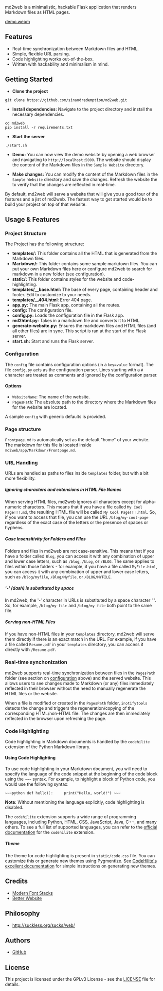 md2web is a minimalistic, hackable Flask application that renders Markdown files as HTML pages.

[demo.webm](https://user-images.githubusercontent.com/47252029/233772908-5afd56f7-b16a-458d-91f7-fed017127aa4.webm)

## Features
- Real-time synchronization between Markdown files and HTML.
- Simple, flexible URL parsing.
- Code highlighting works out-of-the-box.
- Written with hackability and minimalism in mind.

## Getting Started

- **Clone the project** 
```
git clone https://github.com/sinandredemption/md2web.git
```

- **Install dependencies:** Navigate to the project directory and install the necessary dependencies. 
```
cd md2web
pip install -r requirements.txt
```

- **Start the server** 
```
./start.sh
```

- **Demo:** You can now view the demo website by opening a web browser and navigating to `http://localhost:5000`. The website should display the content of the Markdown files in the `Sample Website` directory.

- **Make changes:** You can modify the content of the Markdown files in the `Sample Website` directory and save the changes. Refresh the website the to verify that the changes are reflected in real-time.

By default, md2web will serve a website that will give you a good tour of the features and a jist of md2web. The fastest way to get started would be to build your project on top of that website.

## Usage & Features

### Project Structure
The Project has the following structure:
- **templates/:** This folder contains all the HTML that is generated from the Markdown files.
- **Markdown/:** This folder contains some sample markdown files. You can put your own Markdown files here or configure md2web to search for markdown in a new folder (see configuration).
- **static/:** This folder contains styles for the website and code-highlighting.
- **templates/__base.html:** The base of every page, containing header and footer. Edit to customize to your needs.
- **templates/__404.html**: Error 404 page.
- **app.py:** The main Flask app, containing all the routes.
- **config:** The configuration file.
- **config.py:** Loads the configuration file in the Flask app.
- **md2html.py:** Takes in a markdown file and converts it to HTML.
- **generate-website.py:** Ensures the markdown files and HTML files (and all other files) are in sync. This script is ran at the start of the Flask server.
- **start.sh:** Start and runs the Flask server.

### Configuration

The `config` file contains configuration options (in a `key=value` format). The file `config.py` acts as the configuration parser. Lines starting with a `#` character are treated as comments and ignored by the configuration parser.

#### Options
- `WebsiteName`: The name of the website.
- `PagesPath`: The absolute path to the directory where the Markdown files for the website are located.

A sample `config` with generic defaults is provided.

### Page structure
`Frontpage.md` is automatically set as the default "home" of your website. The markdown for this file is located inside `md2web/app/Markdown/Frontpage.md`.

### URL Handling
URLs are handled as paths to files inside `templates` folder, but with a bit more flexibility.

##### Ignoring characters and extensions in HTML File Names
When serving HTML files, md2web ignores all characters except for alpha-numeric characters. This means that if you have a file called `My Cool Page!!!.md`, the resulting HTML file will be called `My Cool Page!!!.html`. So, if you want to access that file, you can use the URL `/blog/my-cool-page` regardless of the exact case of the letters or the presence of spaces or hyphens.

##### Case Insensitivity for Folders and Files
Folders and files in md2web are not case-sensitive. This means that if you have a folder called `Blog`, you can access it with any combination of upper and lower case letters, such as `/blog`, `/bLog`, or `/BLOG`. The same applies to files within those folders - for example, if you have a file called `MyFile.html`, you can access it with any combination of upper and lower case letters, such as `/blog/myfile`, `/Blog/Myfile`, or `/BLOG/MYFILE`.

##### '-' (dash) is substituted by space
In md2web, the '-' character in URLs is substituted by a space character ' '. So, for example, `/blog/my-file` and `/blog/my file` both point to the same file.

##### Serving non-HTML Files
If you have non-HTML files in your `templates` directory, md2web will serve them directly if there is an exact match in the URL. For example, if you have a file called `Resume.pdf` in your `templates` directory, you can access it directly with `/Resume.pdf`.

### Real-time synchonization
md2web supports real-time synchronization between files in the `PagesPath` folder (see section on [configuration](#Configuration) above) and the served website. This allows users to see changes made to Markdown (or any) files immediately reflected in their browser without the need to manually regenerate the HTML files or the website.

When a file is modified or created in the `PagesPath` folder, `inotifytools` detects the change and triggers the regeneration/copying of the corresponding HTML/non-HTML file. The changes are then immediately reflected in the browser upon refreshing the page.

### Code Highlighting

Code highlighting in Markdown documents is handled by the `codehilite` extension of the Python Markdown library.

#### Using Code Highlighting

To use code highlighting in your Markdown document, you will need to specify the language of the code snippet at the beginning of the code block using the `~~~` syntax. For example, to highlight a block of Python code, you would use the following syntax:

`~~~python def hello():     print("Hello, world!") ~~~`

**Note:** Without mentioning the language explicitly, code highlighting is disabled.

The `codehilite` extension supports a wide range of programming languages, including Python, HTML, CSS, JavaScript, Java, C++, and many others. To see a full list of supported languages, you can refer to the [official documentation](https://python-markdown.github.io/extensions/code_hilite/) for the `codehilite` extension.

##### Theme
The theme for code highlighting is present in `static/code.css` file. You can customize this or generate new themes using Pygmentize. See [CodeHilite's excellent documentation](https://python-markdown.github.io/extensions/code_hilite/#step-2-add-css-classes) for simple instructions on generating new themes.

## Credits
- [Modern Font Stacks](https://modernfontstacks.com/)
- [Better Website](http://bettermotherfuckingwebsite.com/)

## Philosophy
- http://suckless.org/sucks/web/

## Authors
- [GitHub](https://github.com/sinandredemption)

## License
This project is licensed under the GPLv3 License - see the [LICENSE](LICENSE) file for details.
